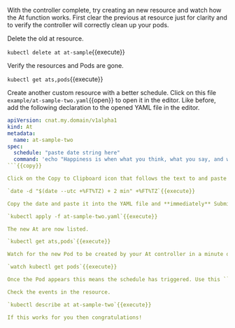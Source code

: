 With the controller complete, try creating an new resource and watch how the At function works. First clear the previous at resource just for clarity and to verify the controller will correctly clean up your pods.

Delete the old at resource.

`kubectl delete at at-sample`{{execute}}

Verify the resources and Pods are gone.

`kubectl get ats,pods`{{execute}}

Create another custom resource with a better schedule. Click on this file `example/at-sample-two.yaml`{{open}} to open it in the editor. Like before, add the following declaration to the opened YAML file in the editor.

```yaml
apiVersion: cnat.my.domain/v1alpha1
kind: At
metadata:
  name: at-sample-two
spec:
  schedule: "paste date string here"
  command: 'echo "Happiness is when what you think, what you say, and what you do are in harmony."'
```{{copy}}

Click on the Copy to Clipboard icon that follows the text to and paste it into the editor. For the declared schedule time  add a server time that will be 1-2 minutes from now.

`date -d "$(date --utc +%FT%TZ) + 2 min" +%FT%TZ`{{execute}}

Copy the date and paste it into the YAML file and **immediately** Submit this resource declaration to Kubernetes.

`kubectl apply -f at-sample-two.yaml`{{execute}}

The new At are now listed.

`kubectl get ats,pods`{{execute}}

Watch for the new Pod to be created by your At controller in a minute or so.

`watch kubectl get pods`{{execute}}

Once the Pod appears this means the schedule has triggered. Use this ```clear```{{execute interrupt}} to break out of the watch or press <kbd>Ctrl</kbd>+<kbd>C</kbd>.

Check the events in the resource.

`kubectl describe at at-sample-two`{{execute}}

If this works for you then congratulations!
